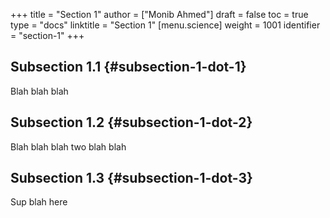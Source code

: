 +++
title = "Section 1"
author = ["Monib Ahmed"]
draft = false
toc = true
type = "docs"
linktitle = "Section 1"
[menu.science]
  weight = 1001
  identifier = "section-1"
+++

## Subsection 1.1 {#subsection-1-dot-1}

Blah blah blah


## Subsection 1.2 {#subsection-1-dot-2}

Blah blah blah two blah blah


## Subsection 1.3 {#subsection-1-dot-3}

Sup blah here